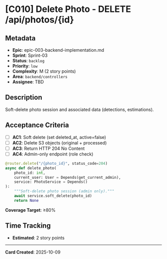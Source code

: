 # [C010] Delete Photo - DELETE /api/photos/{id}

## Metadata
- **Epic**: epic-003-backend-implementation.md
- **Sprint**: Sprint-03
- **Status**: `backlog`
- **Priority**: `low`
- **Complexity**: M (2 story points)
- **Area**: `backend/controllers`
- **Assignee**: TBD

## Description

Soft-delete photo session and associated data (detections, estimations).

## Acceptance Criteria

- [ ] **AC1**: Soft delete (set deleted_at, active=false)
- [ ] **AC2**: Delete S3 objects (original + processed)
- [ ] **AC3**: Return HTTP 204 No Content
- [ ] **AC4**: Admin-only endpoint (role check)

```python
@router.delete("/{photo_id}", status_code=204)
async def delete_photo(
    photo_id: int,
    current_user: User = Depends(get_current_admin),
    service: PhotoService = Depends()
):
    """Soft-delete photo session (admin only)."""
    await service.soft_delete(photo_id)
    return None
```

**Coverage Target**: ≥80%

## Time Tracking
- **Estimated**: 2 story points

---

**Card Created**: 2025-10-09
